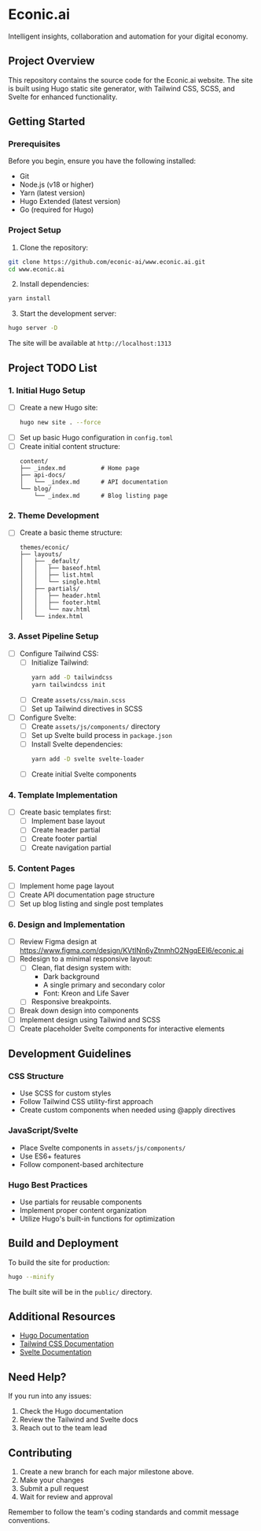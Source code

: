 # Econic.ai

Intelligent insights, collaboration and automation for your digital economy.

## Project Overview

This repository contains the source code for the Econic.ai website. The site is built using Hugo static site generator, with Tailwind CSS, SCSS, and Svelte for enhanced functionality.

## Getting Started

### Prerequisites

Before you begin, ensure you have the following installed:
- Git
- Node.js (v18 or higher)
- Yarn (latest version)
- Hugo Extended (latest version)
- Go (required for Hugo)

### Project Setup

1. Clone the repository:

```bash
git clone https://github.com/econic-ai/www.econic.ai.git
cd www.econic.ai
```

2. Install dependencies:

```bash
yarn install
```

3. Start the development server:
```bash
hugo server -D
```

The site will be available at `http://localhost:1313`

## Project TODO List

### 1. Initial Hugo Setup
- [ ] Create a new Hugo site:
  ```bash
  hugo new site . --force
  ```
- [ ] Set up basic Hugo configuration in `config.toml`
- [ ] Create initial content structure:
  ```
  content/
  ├── _index.md          # Home page
  ├── api-docs/
  │   └── _index.md      # API documentation
  └── blog/
      └── _index.md      # Blog listing page
  ```

### 2. Theme Development
- [ ] Create a basic theme structure:
  ```
  themes/econic/
  ├── layouts/
  │   ├── _default/
  │   │   ├── baseof.html
  │   │   ├── list.html
  │   │   └── single.html
  │   ├── partials/
  │   │   ├── header.html
  │   │   ├── footer.html
  │   │   └── nav.html
  │   └── index.html
  ```

### 3. Asset Pipeline Setup
- [ ] Configure Tailwind CSS:
  - [ ] Initialize Tailwind:
    ```bash
    yarn add -D tailwindcss
    yarn tailwindcss init
    ```
  - [ ] Create `assets/css/main.scss`
  - [ ] Set up Tailwind directives in SCSS

- [ ] Configure Svelte:
  - [ ] Create `assets/js/components/` directory
  - [ ] Set up Svelte build process in `package.json`
  - [ ] Install Svelte dependencies:
    ```bash
    yarn add -D svelte svelte-loader
    ```
  - [ ] Create initial Svelte components

### 4. Template Implementation
- [ ] Create basic templates first:
  - [ ] Implement base layout
  - [ ] Create header partial
  - [ ] Create footer partial
  - [ ] Create navigation partial

### 5. Content Pages
- [ ] Implement home page layout
- [ ] Create API documentation page structure
- [ ] Set up blog listing and single post templates

### 6. Design and Implementation
- [ ] Review Figma design at https://www.figma.com/design/KVtINn6yZtnmhO2NgqEEI6/econic.ai
- [ ] Redesign to a minimal responsive layout:
  - [ ] Clean, flat design system with:
    - Dark background
    - A single primary and secondary color
    - Font: Kreon and Life Saver
  - [ ] Responsive breakpoints.
- [ ] Break down design into components
- [ ] Implement design using Tailwind and SCSS
- [ ] Create placeholder Svelte components for interactive elements

## Development Guidelines

### CSS Structure
- Use SCSS for custom styles
- Follow Tailwind CSS utility-first approach
- Create custom components when needed using @apply directives

### JavaScript/Svelte
- Place Svelte components in `assets/js/components/`
- Use ES6+ features
- Follow component-based architecture

### Hugo Best Practices
- Use partials for reusable components
- Implement proper content organization
- Utilize Hugo's built-in functions for optimization

## Build and Deployment

To build the site for production:

```bash
hugo --minify
```

The built site will be in the `public/` directory.

## Additional Resources

- [Hugo Documentation](https://gohugo.io/documentation/)
- [Tailwind CSS Documentation](https://tailwindcss.com/docs)
- [Svelte Documentation](https://svelte.dev/docs)

## Need Help?

If you run into any issues:
1. Check the Hugo documentation
2. Review the Tailwind and Svelte docs
3. Reach out to the team lead

## Contributing

1. Create a new branch for each major milestone above.
2. Make your changes
3. Submit a pull request
4. Wait for review and approval

Remember to follow the team's coding standards and commit message conventions.